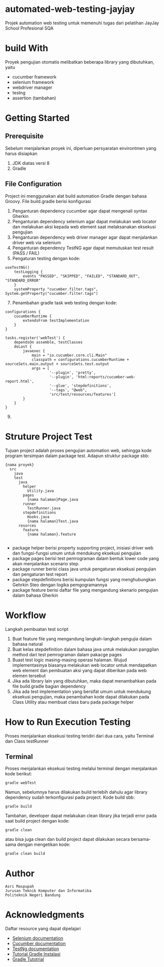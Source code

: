 # automated-web-testing-jayjay
Projek automation web testing untuk memenuhi tugas dari pelatihan JayJay School Profesional SQA

# build With
Proyek pengujian otomatis melibatkan beberapa library yang dibutuhkan, yaitu
- cucumber framework
- selenium framework
- webdriver manager
- testng
- assertion (tambahan)

# Getting Started

## Prerequisite
Sebelum menjalankan proyek ini, diperluan persyaratan environtmen yang harus disiapkan
1. JDK diatas versi 8
2. Gradle 

## File Configuration
Project ini menggunakan alat build automation Gradle dengan bahasa Groovy. File build.gradle berisi konfigurasi
1. Penganturan dependency cucumber agar dapat mengenali syntax Gherkin
2. Penganturan dependency selenium agar dapat melakukan web locator dan melakukan aksi kepada web element saat melaksanakan eksekusi pengujian
3. Penganturan dependency web driver manager agar dapat menjalankan driver web via selenium
4. Penganturan dependency TestNG agar dapat memutuskan test result (PASS / FAIL)
5. Pengaturan testing dengan kode:
```
useTestNG()
    testLogging {
        events "PASSED", "SKIPPED", "FAILED", "STANDARD_OUT", "STANDARD_ERROR"
    }
    systemProperty "cucumber.filter.tags", System.getProperty("cucumber.filter.tags")
```
7. Penambahan gradle task web testing dengan kode:
```
configurations {
    cucumberRuntime {
        extendsFrom testImplementation
    }
}

tasks.register('webTest') {
    dependsOn assemble, testClasses
    doLast {
        javaexec {
            main = "io.cucumber.core.cli.Main"
            classpath = configurations.cucumberRuntime + sourceSets.main.output + sourceSets.test.output
            args = [
                    '--plugin', 'pretty',
                    '--plugin', 'html:reports/cucumber-web-report.html',
                    '--glue', 'stepdefinitions',
                    '--tags', "@web",
                    'src/test/resources/features']
        }
    }
}
```   
9. 

# Struture Project Test
Tujuan project adalah proses pengujian automation web, sehingga kode program tersimpan dalam package test. Adapun struktur package sbb:
```
{nama proyek}
  src
    java
    test
      java
        helper
          Utility.java
        pages
          {nama halaman}Page.java
        runner
          TestRunner.java
        stepdefinitions
          Hooks.java
          {nama halaman}Test.java
      resorces
        feature
          {nama halaman}.feature
    
```
- package helper berisi property supporting project, inisiasi driver web dan fungsi-fungsi umum untuk mendukung eksekusi pengujian
- package pages berisi test pemrograman dalam bentuk lower code yang akan menjalankan scenario step. 
- package runner berisi class java untuk pengaturan eksekusi pengujian dan pengaturan test report
- package stepdefinitions berisi kumpulan fungsi yang menghubungkan Gehrkin Steo dengan logika pemgogramannya
- package feature berisi daftar file yang mengandung skenario pengujian dalam bahasa Gherkin
  
# Workflow
Langkah pembuatan test script
1. Buat feature file yang mengandung langkah-langkah pengujia dalam bahasa natural
2. Buat kelas stepdefinition dalam bahasa java untuk melakukan panggilan method dari test pemrograman dalam pakacge pages
3. Buast test logic masing-masing operasi halaman. Wujud implementasinya biasanya melakukan web locator untuk mendapatkan web element dan pembuatan aksi yang dapat diberikan pada web elemen tersebut
4. Jika ada library lain yang dibutuhkan, maka dapat menambahkan pada file build.gradle bagian dependency
5. Jika ada test implementation yang bersifat umum untuk mendukung eksekusi pengujian, maka penambahan kode dapat dilakukan pada Class Utility atau membuat class baru pada package helper 

# How to Run Execution Testing
Proses menjalankan eksekusi testing teridiri dari dua cara, yaitu Terminal dan Class testRunner

## Terminal
Proses menjalankan eksekusi testing melalui terminal dengan menjalankan kode berikut:
```
gradle webTest
```
Namun, sebelumnya harus dilakukan build terlebih dahulu agar library dependency sudah terkonfigurasi pada project. Kode build sbb:
```
gradle build
```
Tambahan, developer dapat melakukan clean library jika terjadi error pada saat build project dengan kode:
```
gradle clean
```
atau bisa juga clean dan build project dapat dilakukan secara bersama-sama dengan mengetikan kode:
```
gradle clean build
```

# Author
    Asri Maspupah
    Jurusan Teknik Komputer dan Informatika
    Politeknik Negeri Bandung

# Acknowledgments
Daftar resource yang dapat dipelajari
- <a href="https://www.selenium.dev/documentation/">Selenium documentation</a>
- <a href="https://cucumber.io/docs/cucumber/">Cucumber documentation</a>
- <a href="https://www.javadoc.io/doc/org.testng/testng/6.8.17/org/testng/Assert.html">TestNg documentation</a>
- <a href="https://gradle.org/install/">Tutorial Gradle Instalasi</a>
- <a href="https://www.youtube.com/playlist?list=PL-CtdCApEFH8yGJzfU_gners0ybO4MlrV">Gradle Tutotrial</a>


